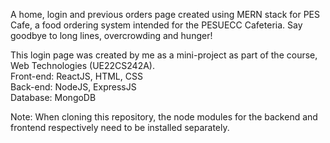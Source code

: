 A home, login and previous orders page created using MERN stack for PES Cafe, a food ordering system intended for the PESUECC Cafeteria. Say goodbye to long lines, overcrowding and hunger!

This login page was created by me as a mini-project as part of the course, Web Technologies (UE22CS242A). <br>
Front-end: ReactJS, HTML, CSS <br>
Back-end: NodeJS, ExpressJS <br>
Database: MongoDB <br>

Note: When cloning this repository, the node modules for the backend and frontend respectively need to be installed separately.
